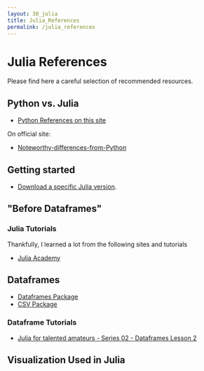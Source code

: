 ```yaml
---
layout: 30_julia
title: Julia_References
permalink: /julia_references
---
```


# Julia References

Please find here a careful selection of recommended resources.

## Python vs. Julia


- [Python References on this site](python_references)

On official site:
- [Noteworthy-differences-from-Python](https://docs.julialang.org/en/v1/manual/noteworthy-differences/#Noteworthy-differences-from-Python)


## Getting started

- [Download a specific Julia version](https://ferrolho.github.io/blog/2019-01-26/how-to-install-julia-on-ubuntu). 


## "Before Dataframes"

### Julia Tutorials

Thankfully, I learned a lot from the following sites and tutorials

- [Julia Academy](https://juliaacademy.com/)


## Dataframes

- [Dataframes Package](https://dataframes.juliadata.org/stable/)
- [CSV Package](https://csv.juliadata.org/stable/)


### Dataframe Tutorials

- [Julia for talented amateurs - Series 02 - Dataframes Lesson 2](https://www.youtube.com/watch?v=TGFNEwVB9DU&list=PLhQ2JMBcfAsjZTA8_jGhz3BVqYgOeyyeu&index=7)


## Visualization Used in Julia



